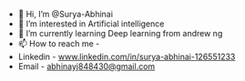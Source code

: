 - 👋 Hi, I’m @Surya-Abhinai
- 👀 I’m interested in Artificial intelligence
- 🌱 I’m currently learning Deep learning from andrew ng
- 📫 How to reach me -
- Linkedin - www.linkedin.com/in/surya-abhinai-126551233
- Email - abhinayj848430@gmail.com

<!---
Surya-Abhinai/Surya-Abhinai is a ✨ special ✨ repository because its `README.md` (this file) appears on your GitHub profile.
You can click the Preview link to take a look at your changes.
--->
